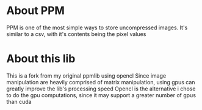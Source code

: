 # About PPM
PPM is one of the most simple ways to store uncompressed images.
It's similar to a csv, with it's contents being the pixel values

# About this lib
This is a fork from my original ppmlib using opencl
Since image manipulation are heavily comprised of matrix manipulation, using gpus can greatly improve the lib's processing speed
Opencl is the alternative i chose to do the gpu computations, since it may support a greater number of gpus than cuda
